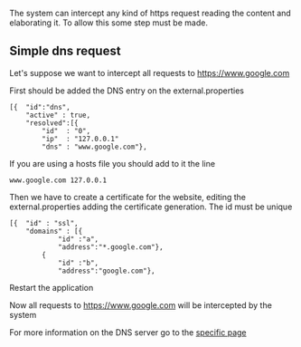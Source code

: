 The system can intercept any kind of https request reading the content and 
elaborating it. To allow this some step must be made.

## Simple dns request

Let's suppose we want to intercept all requests to https://www.google.com

First should be added the DNS entry on the external.properties

    [{  "id":"dns",
        "active" : true,
        "resolved":[{
            "id"  : "0",
            "ip"  : "127.0.0.1"
            "dns" : "www.google.com"},

If you are using a hosts file you should add to it the line

    www.google.com 127.0.0.1

Then we have to create a certificate for the website, editing the external.properties
adding the certificate generation. The id must be unique

    [{  "id" : "ssl",
        "domains" : [{
                "id" :"a",
                "address":"*.google.com"},
            {
                "id" :"b",
                "address":"google.com"},

Restart the application

Now all requests to https://www.google.com will be intercepted by the system

For more information on the DNS server go to the [specific page](dns.md)
